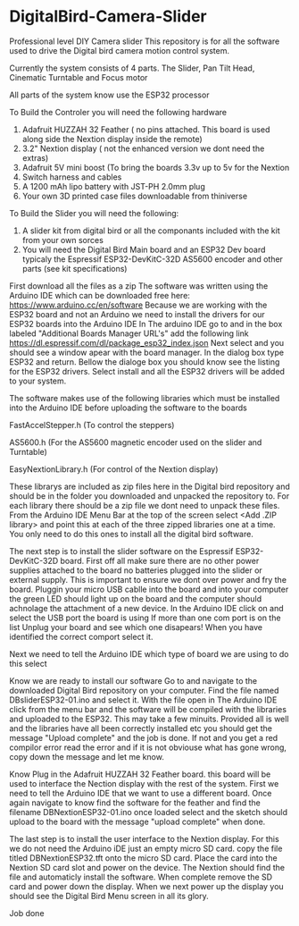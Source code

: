 # DigitalBird-Camera-Slider
Professional level DIY Camera slider
This repository is for all the software used to drive the Digital bird camera motion control system.

Currently the system consists of 4 parts. The Slider, Pan Tilt Head, Cinematic Turntable and Focus motor

All parts of the system  know use the ESP32 processor

To Build the Controler you will need the following hardware
1) Adafruit HUZZAH 32 Feather ( no pins attached. This board is used along side the Nextion display inside the remote)
2) 3.2" Nextion display ( not the enhanced version we dont need the extras)
3) Adafruit 5V mini boost (To bring the boards 3.3v up to 5v for the Nextion
4) Switch harness and cables
5) A 1200 mAh lipo battery with JST-PH 2.0mm plug
6) Your own 3D printed case files downloadable from thiniverse

To Build the Slider you will need the following:
1) A slider kit from digital bird or all the componants included with the kit from your own sorces
2) You will need the Digital Bird Main board and an ESP32 Dev board typicaly the Espressif ESP32-DevKitC-32D AS5600 encoder and other parts (see kit specifications)

First download all the files as a zip The software was written using the Arduino IDE which can be downloaded free here: https://www.arduino.cc/en/software
Because we are working with the ESP32 board and not an Arduino we need to install the drivers for our ESP32 boards into the Arduino IDE
In The arduino IDE go to <File> <Preferances> and in the box labeled "Additional Boards Manager URL's" add the following link https://dl.espressif.com/dl/package_esp32_index.json
Next select <tools><Boards><Boards Manager> and you should see a window apear with the board manager. In the dialog box type ESP32 and return.
Bellow the dialoge box you should know see the listing for the ESP32 drivers. Select install and all the ESP32 drivers will be added to your system.

The software makes use of the following libraries which must be installed into the Arduino IDE before uploading the software to the boards

FastAccelStepper.h           (To control the steppers)

AS5600.h                     (For the AS5600 magnetic encoder used on the slider and Turntable)

EasyNextionLibrary.h         (For control of the Nextion display)

These librarys are included as zip files here in the Digital bird repository and should be in the folder you downloaded and unpacked the repository to.
For each library there should be a zip file we dont need to unpack these files. 
From the Arduino IDE Menu Bar at the top of the screen select <Sketch> <Include Library> <Add .ZIP library> and point this at each of the three zipped libraries one at a time.
You only need to do this ones to install all the digital bird software.

The next step is to install the slider software on the Espressif ESP32-DevKitC-32D board.
First off all make sure there are no other power supplies attached to the board no batteries plugged into the slider or external supply. 
This is important to ensure we dont over power and fry the board. Pluggin your micro USB cablle into the board and into your computer the green LED should light up on the board
and the computer should achnolage the attachment of a new device.
In the Arduino IDE click on <Tools> <Port> and select the USB port the board is using If more than one com port is on the list Unplug your board and see which one disapears!
When you have identified the correct comport select it.
  
Next we need to tell the Arduino IDE which type of board we are using to do this select <Tools> <Board> <ESP32> <ESP32 Dev Module>
  
Know we are ready to install our software
Go to <File> <Open> and navigate to the downloaded Digital Bird repository on your computer. Find the file named DBsliderESP32-01.ino and select it.
With the file open in The Arduino IDE click <sketch> <Upload> from the menu bar and the software will be compiled with the libraries and uploaded to the ESP32. This may take a few minuits. Provided all is well and the libraries have all been correctly installed etc you should get the message "Upload complete" and the job is done. If not and you get a red compilor error read the error and if it is not obviouse what has gone wrong, copy down the message and let me know.
  
  Know Plug in the Adafruit HUZZAH 32 Feather board. this board will be used to interface the Nection display with the rest of the system.
  First we need to tell the Arduino IDE that we want to use a different board. Once again navigate to <Tools> <Board> <ESP32> <Adafruit ESP32 feather>
  know find the software for the feather <sketch> <Upload> and find the filename DBNextionESP32-01.ino
  once loaded select <sketch> <Upload> and the sketch should upload to the board with the message "upload complete" when done.
  
  The last step is to install the user interface to the Nextion display. For this we do not need the Arduino iDE just an empty micro SD card.
  copy the file titled DBNextionESP32.tft onto the micro SD card.
  Place the card into the Nextion SD card slot and power on the device. The Nextion should find the file and automaticly install the software.
  When complete remove the SD card and power down the display.
  When we next power up the display you should see the Digital Bird Menu screen in all its glory.
  
  Job done
  

